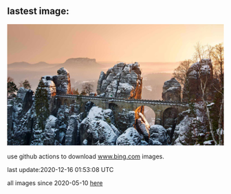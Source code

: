 ## lastest image:
![](images/ElbeBastei.jpg)

use github actions to download www.bing.com images.

last update:2020-12-16 01:53:08 UTC

all images since 2020-05-10 [here](https://github.com/counter2015/bing-daily-images/tree/master/images) 
